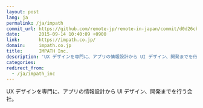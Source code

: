 ```yaml
---
layout: post
lang: ja
permalink: /ja/impath
commit_url: https://github.com/remote-jp/remote-in-japan/commit/d0d26cbab9ee9172f935f1dbba1c1389af621f39
date:       2015-09-14 10:40:09 +0900
link:       https://impath.co.jp/
domain:     impath.co.jp
title:      IMPATH Inc.
description: 'UX デザインを専門に、アプリの情報設計から UI デザイン、開発までを行う会社。'
categories: 
redirect_from:
  - /ja/impath_inc
---
```


<p>UX デザインを専門に、アプリの情報設計から UI デザイン、開発までを行う会社。</p>
